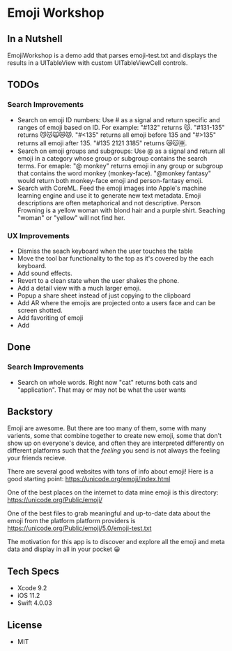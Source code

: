 # Emoji Workshop

## In a Nutshell

EmojiWorkshop is a demo add that parses emoji-test.txt and displays the results in a UITableView with custom UITableViewCell controls.

## TODOs

### Search Improvements

- Search on emoji ID numbers: Use # as a signal and return specific and ranges of emoji based on ID. For example: "#132" returns 😽. "#131-135" returns 😼😽🙀😿😾. "#<135" returns all emoji before 135 and "#>135" returns all emoji after 135. "#135 2121 3185" returns 😿🐱🈸.
- Search on emoji groups and subgroups: Use @ as a signal and return all emoji in a category whose group or subgroup contains the search terms. For emaple: "@ monkey" returns emoji in any group or subgroup that contains the word monkey (monkey-face). "@monkey fantasy" would return both monkey-face emoji and person-fantasy emoji.
- Search with CoreML. Feed the emoji images into Apple's machine learning engine and use it to generate new text metadata. Emoji descriptions are often metaphorical and not descriptive. Person Frowning is a yellow woman with blond hair and a purple shirt. Seaching "woman" or "yellow" will not find her.

### UX Improvements
- Dismiss the seach keyboard when the user touches the table
- Move the tool bar functionality to the top as it's covered by the each keyboard.
- Add sound effects.
- Revert to a clean state when the user shakes the phone.
- Add a detail view with a much larger emoji.
- Popup a share sheet instead of just copying to the clipboard
- Add AR where the emojis are projected onto a users face and can be screen shotted.
- Add favoriting of emoji
- Add

## Done
### Search Improvements

- Search on whole words. Right now "cat" returns both cats and "application". That may or may not be what the user wants



## Backstory

Emoji are awesome. But there are too many of them, some with many varients, some that combine together to create new emoji, some that
don't show up on everyone's device, and often they are interpreted differently on different platforms such that the *feeling* you send is
not always the feeling your friends recieve.

There are several good websites with tons of info about emoji! Here is a good starting point: https://unicode.org/emoji/index.html

One of the best places on the internet to data mine emoji is this directory: https://unicode.org/Public/emoji/

One of the best files to grab meaningful and up-to-date data about the emoji from the platform platform providers is https://unicode.org/Public/emoji/5.0/emoji-test.txt

The motivation for this app is to discover and explore all the emoji and meta data and display in all in your pocket 😀

## Tech Specs

- Xcode 9.2
- iOS 11.2
- Swift 4.0.03

## License

- MIT


